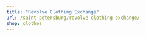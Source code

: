 ```yaml
---
title: "Revolve Clothing Exchange"
url: /saint-petersburg/revolve-clothing-exchange/
shop: clothes
---
```


